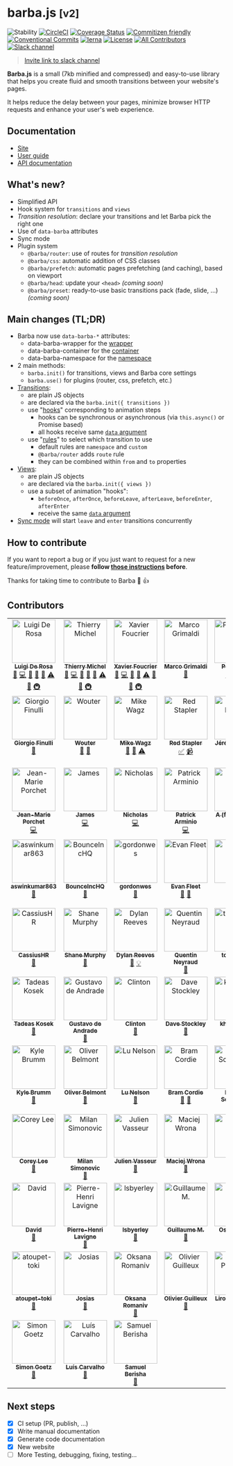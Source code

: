 # barba.js <small>[v2]</small>

![Stability](https://img.shields.io/badge/stability-stable-brightgreen.svg?style=flat-square)
[![CircleCI](https://img.shields.io/circleci/project/github/barbajs/barba/main.svg?style=flat-square)](https://circleci.com/gh/barbajs/barba/tree/main)
[![Coverage Status](https://img.shields.io/coveralls/github/barbajs/barba/main.svg?style=flat-square)](https://coveralls.io/github/barbajs/barba?branch=main)
[![Commitizen friendly](https://img.shields.io/badge/commitizen-friendly-brightgreen.svg?style=flat-square)](http://commitizen.github.io/cz-cli/)
[![Conventional Commits](https://img.shields.io/badge/Conventional%20Commits-1.0.0-yellow.svg?style=flat-square)](https://conventionalcommits.org)
[![lerna](https://img.shields.io/badge/maintained%20with-lerna-cc00ff.svg?style=flat-square)](https://lernajs.io/)
[![License](https://img.shields.io/badge/license-MIT-green.svg?style=flat-square)](https://github.com/barbajs/barba/blob/main/LICENSE)
[![All Contributors](https://img.shields.io/badge/all_contributors-73-orange.svg?style=flat-square)](#contributors)
[![Slack channel](https://img.shields.io/badge/slack-channel-purple.svg?style=flat-square&logo=slack)](https://barbajs.slack.com)

> [Invite link to slack channel](https://join.slack.com/t/barbajs/shared_invite/enQtNTU3NTAyMjkxMzAyLTkxYWUwZmM1YWQxMmNlYmE0ZjY4NDQxMGUxYjkwYWFlMzEzOWM4OTRhMWRmYTQyYzFlMmQ3OGFmYmI3MWY0OWY)

**Barba.js** is a small (7kb minified and compressed) and easy-to-use library that helps you create fluid and smooth transitions between your website's pages.

It helps reduce the delay between your pages, minimize browser HTTP requests and enhance your user's web experience.

## Documentation

- [Site](https://barba.js.org/)
- [User guide](https://barba.js.org/docs/getstarted/intro/)
- [API documentation](https://barba.js.org/api/)

## What's new?

- Simplified API
- Hook system for `transitions` and `views`
- _Transition resolution_: declare your transitions and let Barba pick the right one
- Use of `data-barba` attributes
- Sync mode
- Plugin system
  - `@barba/router`: use of routes for _transition resolution_
  - `@barba/css`: automatic addition of CSS classes
  - `@barba/prefetch`: automatic pages prefetching (and caching), based on viewport
  - `@barba/head`: update your `<head>` _(coming soon)_
  - `@barba/preset`: ready-to-use basic transitions pack (fade, slide, …) _(coming soon)_

## Main changes (TL;DR)

- Barba now use `data-barba-*` attributes:
  - data-barba-wrapper for the [wrapper](https://barba.js.org/docs/getstarted/markup/#Wrapper)
  - data-barba-container for the [container](https://barba.js.org/docs/getstarted/markup/#Container)
  - data-barba-namespace for the [namespace](https://barba.js.org/docs/getstarted/markup/#Namespace)
- 2 main methods:
  - `barba.init()` for transitions, views and Barba core settings
  - `barba.use()` for plugins (router, css, prefetch, etc.)
- [Transitions](https://barba.js.org/docs/advanced/transitions/):
  - are plain JS objects
  - are declared via the `barba.init({ transitions })`
  - use "[hooks](https://barba.js.org/docs/advanced/hooks/)" corresponding to animation steps
    - hooks can be synchronous or asynchronous (via `this.async()` or Promise based)
    - all hooks receive same [`data` argument](https://barba.js.org/docs/advanced/hooks/#data-argument)
  - use "[rules](https://barba.js.org/docs/advanced/transitions/#Rules)" to select which transition to use
    - default rules are `namespace` and `custom`
    - `@barba/router` adds `route` rule
    - they can be combined within `from` and `to` properties
- [Views](https://barba.js.org/docs/advanced/views/):
  - are plain JS objects
  - are declared via the `barba.init({ views })`
  - use a subset of animation "hooks":
    - `beforeOnce`, `afterOnce`, `beforeLeave`, `afterLeave`, `beforeEnter`, `afterEnter`
    - receive the same [`data` argument](https://barba.js.org/docs/advanced/hooks/#data-argument)
- [Sync mode](https://barba.js.org/docs/advanced/transitions/#Sync-mode) will start `leave` and `enter` transitions concurrently

## How to contribute

If you want to report a bug or if you just want to request for a new feature/improvement, please **follow [those instructions](.github/CONTRIBUTING.md) before**.

Thanks for taking time to contribute to Barba :tada: :+1:

## Contributors

<!-- ALL-CONTRIBUTORS-LIST:START - Do not remove or modify this section -->
<!-- prettier-ignore-start -->
<!-- markdownlint-disable -->
<table>
  <tbody>
    <tr>
      <td align="center" valign="top" width="14.28%"><a href="http://luruke.com"><img src="https://avatars0.githubusercontent.com/u/61326?v=4?s=100" width="100px;" alt="Luigi De Rosa"/><br /><sub><b>Luigi De Rosa</b></sub></a><br /><a href="#ideas-luruke" title="Ideas, Planning, & Feedback">🤔</a> <a href="https://github.com/barbajs/barba/commits?author=luruke" title="Code">💻</a> <a href="https://github.com/barbajs/barba/commits?author=luruke" title="Documentation">📖</a> <a href="#question-luruke" title="Answering Questions">💬</a> <a href="https://github.com/barbajs/barba/issues?q=author%3Aluruke" title="Bug reports">🐛</a> <a href="https://github.com/barbajs/barba/commits?author=luruke" title="Tests">⚠️</a> <a href="https://github.com/barbajs/barba/pulls?q=is%3Apr+reviewed-by%3Aluruke" title="Reviewed Pull Requests">👀</a> <a href="#infra-luruke" title="Infrastructure (Hosting, Build-Tools, etc)">🚇</a></td>
      <td align="center" valign="top" width="14.28%"><a href="http://thierrymichel.net"><img src="https://avatars2.githubusercontent.com/u/806883?v=4?s=100" width="100px;" alt="Thierry Michel"/><br /><sub><b>Thierry Michel</b></sub></a><br /><a href="#ideas-thierrymichel" title="Ideas, Planning, & Feedback">🤔</a> <a href="https://github.com/barbajs/barba/commits?author=thierrymichel" title="Code">💻</a> <a href="https://github.com/barbajs/barba/commits?author=thierrymichel" title="Documentation">📖</a> <a href="#question-thierrymichel" title="Answering Questions">💬</a> <a href="https://github.com/barbajs/barba/issues?q=author%3Athierrymichel" title="Bug reports">🐛</a> <a href="https://github.com/barbajs/barba/commits?author=thierrymichel" title="Tests">⚠️</a> <a href="https://github.com/barbajs/barba/pulls?q=is%3Apr+reviewed-by%3Athierrymichel" title="Reviewed Pull Requests">👀</a> <a href="#infra-thierrymichel" title="Infrastructure (Hosting, Build-Tools, etc)">🚇</a></td>
      <td align="center" valign="top" width="14.28%"><a href="https://xavierfoucrier.dev"><img src="https://avatars1.githubusercontent.com/u/2471223?v=4?s=100" width="100px;" alt="Xavier Foucrier"/><br /><sub><b>Xavier Foucrier</b></sub></a><br /><a href="#ideas-xavierfoucrier" title="Ideas, Planning, & Feedback">🤔</a> <a href="https://github.com/barbajs/barba/commits?author=xavierfoucrier" title="Code">💻</a> <a href="https://github.com/barbajs/barba/commits?author=xavierfoucrier" title="Documentation">📖</a> <a href="#question-xavierfoucrier" title="Answering Questions">💬</a> <a href="https://github.com/barbajs/barba/commits?author=xavierfoucrier" title="Tests">⚠️</a> <a href="https://github.com/barbajs/barba/pulls?q=is%3Apr+reviewed-by%3Axavierfoucrier" title="Reviewed Pull Requests">👀</a> <a href="https://github.com/barbajs/barba/issues?q=author%3Axavierfoucrier" title="Bug reports">🐛</a> <a href="#infra-xavierfoucrier" title="Infrastructure (Hosting, Build-Tools, etc)">🚇</a></td>
      <td align="center" valign="top" width="14.28%"><a href="http://www.thenerodesign.com"><img src="https://avatars2.githubusercontent.com/u/858150?v=4?s=100" width="100px;" alt="Marco Grimaldi"/><br /><sub><b>Marco Grimaldi</b></sub></a><br /><a href="#design-markog85" title="Design">🎨</a></td>
      <td align="center" valign="top" width="14.28%"><a href="https://ihatetomatoes.net"><img src="https://avatars1.githubusercontent.com/u/735672?v=4?s=100" width="100px;" alt="Petr TIchy"/><br /><sub><b>Petr TIchy</b></sub></a><br /><a href="#blog-Ihatetomatoes" title="Blogposts">📝</a> <a href="#tutorial-Ihatetomatoes" title="Tutorials">✅</a> <a href="#video-Ihatetomatoes" title="Videos">📹</a></td>
      <td align="center" valign="top" width="14.28%"><a href="https://studio123.ca"><img src="https://avatars0.githubusercontent.com/u/22644154?v=4?s=100" width="100px;" alt="Cody Marcoux"/><br /><sub><b>Cody Marcoux</b></sub></a><br /><a href="#question-c0mrx" title="Answering Questions">💬</a></td>
      <td align="center" valign="top" width="14.28%"><a href="https://philiphussak.com"><img src="https://avatars1.githubusercontent.com/u/3285136?v=4?s=100" width="100px;" alt="Phil."/><br /><sub><b>Phil.</b></sub></a><br /><a href="#question-wiseoldman" title="Answering Questions">💬</a></td>
    </tr>
    <tr>
      <td align="center" valign="top" width="14.28%"><a href="http://www.fnool.com"><img src="https://avatars0.githubusercontent.com/u/5812801?v=4?s=100" width="100px;" alt="Giorgio Finulli"/><br /><sub><b>Giorgio Finulli</b></sub></a><br /><a href="#question-gfnool" title="Answering Questions">💬</a></td>
      <td align="center" valign="top" width="14.28%"><a href="https://www.thisisnota.studio"><img src="https://avatars2.githubusercontent.com/u/6507123?v=4?s=100" width="100px;" alt="Wouter"/><br /><sub><b>Wouter</b></sub></a><br /><a href="https://github.com/barbajs/barba/issues?q=author%3AWouter125" title="Bug reports">🐛</a> <a href="#question-Wouter125" title="Answering Questions">💬</a></td>
      <td align="center" valign="top" width="14.28%"><a href="https://selfaware.studio"><img src="https://avatars2.githubusercontent.com/u/12376535?v=4?s=100" width="100px;" alt="Mike Wagz"/><br /><sub><b>Mike Wagz</b></sub></a><br /><a href="#ideas-mikehwagz" title="Ideas, Planning, & Feedback">🤔</a> <a href="#question-mikehwagz" title="Answering Questions">💬</a> <a href="https://github.com/barbajs/barba/commits?author=mikehwagz" title="Tests">⚠️</a></td>
      <td align="center" valign="top" width="14.28%"><a href="https://www.youtube.com/c/redstapler_channel"><img src="https://avatars0.githubusercontent.com/u/16864380?v=4?s=100" width="100px;" alt="Red Stapler"/><br /><sub><b>Red Stapler</b></sub></a><br /><a href="#tutorial-theredstapler" title="Tutorials">✅</a> <a href="#video-theredstapler" title="Videos">📹</a></td>
      <td align="center" valign="top" width="14.28%"><a href="http://www.19h47.fr"><img src="https://avatars1.githubusercontent.com/u/11242861?v=4?s=100" width="100px;" alt="Jérémy Levron"/><br /><sub><b>Jérémy Levron</b></sub></a><br /><a href="#question-19h47" title="Answering Questions">💬</a></td>
      <td align="center" valign="top" width="14.28%"><a href="http://anhskohbo.github.io/"><img src="https://avatars2.githubusercontent.com/u/1529454?v=4?s=100" width="100px;" alt="Nguyen Van Anh"/><br /><sub><b>Nguyen Van Anh</b></sub></a><br /><a href="https://github.com/barbajs/barba/commits?author=anhskohbo" title="Code">💻</a></td>
      <td align="center" valign="top" width="14.28%"><a href="http://www.thedanielweber.com"><img src="https://avatars1.githubusercontent.com/u/668910?v=4?s=100" width="100px;" alt="Daniel Weber"/><br /><sub><b>Daniel Weber</b></sub></a><br /><a href="https://github.com/barbajs/barba/commits?author=dlwebdev" title="Code">💻</a></td>
    </tr>
    <tr>
      <td align="center" valign="top" width="14.28%"><a href="http://www.jmporchet.ch"><img src="https://avatars3.githubusercontent.com/u/3099008?v=4?s=100" width="100px;" alt="Jean-Marie Porchet"/><br /><sub><b>Jean-Marie Porchet</b></sub></a><br /><a href="https://github.com/barbajs/barba/commits?author=jmporchet" title="Code">💻</a></td>
      <td align="center" valign="top" width="14.28%"><a href="https://www.jamesdocherty.com/"><img src="https://avatars1.githubusercontent.com/u/325490?v=4?s=100" width="100px;" alt="James"/><br /><sub><b>James</b></sub></a><br /><a href="https://github.com/barbajs/barba/commits?author=docherty" title="Code">💻</a></td>
      <td align="center" valign="top" width="14.28%"><a href="http://ruggeri.io"><img src="https://avatars0.githubusercontent.com/u/999162?v=4?s=100" width="100px;" alt="Nicholas"/><br /><sub><b>Nicholas</b></sub></a><br /><a href="https://github.com/barbajs/barba/commits?author=nicholasruggeri" title="Code">💻</a></td>
      <td align="center" valign="top" width="14.28%"><a href="http://patrick.wtf"><img src="https://avatars1.githubusercontent.com/u/667029?v=4?s=100" width="100px;" alt="Patrick Arminio"/><br /><sub><b>Patrick Arminio</b></sub></a><br /><a href="https://github.com/barbajs/barba/commits?author=patrick91" title="Code">💻</a></td>
      <td align="center" valign="top" width="14.28%"><a href="https://angelogulina.it"><img src="https://avatars0.githubusercontent.com/u/4223655?v=4?s=100" width="100px;" alt="A (from Sicily)"/><br /><sub><b>A (from Sicily)</b></sub></a><br /><a href="https://github.com/barbajs/barba/commits?author=angelogulina" title="Code">💻</a></td>
      <td align="center" valign="top" width="14.28%"><a href="https://github.com/pavel-mazhuga"><img src="https://avatars3.githubusercontent.com/u/29140681?v=4?s=100" width="100px;" alt="Pavel Mazhuga"/><br /><sub><b>Pavel Mazhuga</b></sub></a><br /><a href="#question-pavel-mazhuga" title="Answering Questions">💬</a></td>
      <td align="center" valign="top" width="14.28%"><a href="http://dmdcode.it"><img src="https://avatars0.githubusercontent.com/u/7113516?v=4?s=100" width="100px;" alt="Daniele De Matteo"/><br /><sub><b>Daniele De Matteo</b></sub></a><br /><a href="#question-DMDc0de" title="Answering Questions">💬</a></td>
    </tr>
    <tr>
      <td align="center" valign="top" width="14.28%"><a href="https://github.com/aswinkumar863"><img src="https://avatars0.githubusercontent.com/u/32381261?v=4?s=100" width="100px;" alt="aswinkumar863"/><br /><sub><b>aswinkumar863</b></sub></a><br /><a href="#question-aswinkumar863" title="Answering Questions">💬</a></td>
      <td align="center" valign="top" width="14.28%"><a href="https://github.com/BounceIncHQ"><img src="https://avatars0.githubusercontent.com/u/39249876?v=4?s=100" width="100px;" alt="BounceIncHQ"/><br /><sub><b>BounceIncHQ</b></sub></a><br /><a href="#question-BounceIncHQ" title="Answering Questions">💬</a></td>
      <td align="center" valign="top" width="14.28%"><a href="https://github.com/gordonwes"><img src="https://avatars3.githubusercontent.com/u/10758596?v=4?s=100" width="100px;" alt="gordonwes"/><br /><sub><b>gordonwes</b></sub></a><br /><a href="#question-gordonwes" title="Answering Questions">💬</a></td>
      <td align="center" valign="top" width="14.28%"><a href="https://github.com/evfleet"><img src="https://avatars2.githubusercontent.com/u/7504632?v=4?s=100" width="100px;" alt="Evan Fleet"/><br /><sub><b>Evan Fleet</b></sub></a><br /><a href="#question-evfleet" title="Answering Questions">💬</a> <a href="https://github.com/barbajs/barba/issues?q=author%3Aevfleet" title="Bug reports">🐛</a></td>
      <td align="center" valign="top" width="14.28%"><a href="http://www.aligator-kom.de"><img src="https://avatars2.githubusercontent.com/u/32126746?v=4?s=100" width="100px;" alt="Jörg"/><br /><sub><b>Jörg</b></sub></a><br /><a href="#example-jd4Aligator" title="Examples">💡</a></td>
      <td align="center" valign="top" width="14.28%"><a href="http://www.zaak.ch"><img src="https://avatars3.githubusercontent.com/u/12050808?v=4?s=100" width="100px;" alt="ZAAK"/><br /><sub><b>ZAAK</b></sub></a><br /><a href="#example-StudioZAAK" title="Examples">💡</a> <a href="#question-StudioZAAK" title="Answering Questions">💬</a></td>
      <td align="center" valign="top" width="14.28%"><a href="https://leap-in.com"><img src="https://avatars1.githubusercontent.com/u/42055102?v=4?s=100" width="100px;" alt="Masahiro Tonomura"/><br /><sub><b>Masahiro Tonomura</b></sub></a><br /><a href="#example-leapincorp" title="Examples">💡</a></td>
    </tr>
    <tr>
      <td align="center" valign="top" width="14.28%"><a href="https://github.com/CassiusHR"><img src="https://avatars1.githubusercontent.com/u/24419585?v=4?s=100" width="100px;" alt="CassiusHR"/><br /><sub><b>CassiusHR</b></sub></a><br /><a href="#question-CassiusHR" title="Answering Questions">💬</a></td>
      <td align="center" valign="top" width="14.28%"><a href="http://www.shanemurphy.me"><img src="https://avatars2.githubusercontent.com/u/3694619?v=4?s=100" width="100px;" alt="Shane Murphy"/><br /><sub><b>Shane Murphy</b></sub></a><br /><a href="#question-shanewmurphy" title="Answering Questions">💬</a></td>
      <td align="center" valign="top" width="14.28%"><a href="http://www.dylanreeves.com"><img src="https://avatars3.githubusercontent.com/u/1294637?v=4?s=100" width="100px;" alt="Dylan Reeves"/><br /><sub><b>Dylan Reeves</b></sub></a><br /><a href="#question-watzing" title="Answering Questions">💬</a> <a href="#example-watzing" title="Examples">💡</a></td>
      <td align="center" valign="top" width="14.28%"><a href="http://www.quentinneyraud.fr"><img src="https://avatars2.githubusercontent.com/u/9378568?v=4?s=100" width="100px;" alt="Quentin Neyraud"/><br /><sub><b>Quentin Neyraud</b></sub></a><br /><a href="#question-quentinneyraud" title="Answering Questions">💬</a></td>
      <td align="center" valign="top" width="14.28%"><a href="https://github.com/tortilaman"><img src="https://avatars2.githubusercontent.com/u/5018268?v=4?s=100" width="100px;" alt="tortilaman"/><br /><sub><b>tortilaman</b></sub></a><br /><a href="#question-tortilaman" title="Answering Questions">💬</a></td>
      <td align="center" valign="top" width="14.28%"><a href="https://github.com/psntr"><img src="https://avatars2.githubusercontent.com/u/20617539?v=4?s=100" width="100px;" alt="psntr"/><br /><sub><b>psntr</b></sub></a><br /><a href="#question-psntr" title="Answering Questions">💬</a></td>
      <td align="center" valign="top" width="14.28%"><a href="http://thisbailiwick.com"><img src="https://avatars3.githubusercontent.com/u/12637253?v=4?s=100" width="100px;" alt="Kevin Clark"/><br /><sub><b>Kevin Clark</b></sub></a><br /><a href="#question-thisbailiwick" title="Answering Questions">💬</a></td>
    </tr>
    <tr>
      <td align="center" valign="top" width="14.28%"><a href="http://takodesign.one"><img src="https://avatars2.githubusercontent.com/u/26543624?v=4?s=100" width="100px;" alt="Tadeas Kosek"/><br /><sub><b>Tadeas Kosek</b></sub></a><br /><a href="#question-Tedowski" title="Answering Questions">💬</a></td>
      <td align="center" valign="top" width="14.28%"><a href="https://github.com/gustavo-a"><img src="https://avatars2.githubusercontent.com/u/26806307?v=4?s=100" width="100px;" alt="Gustavo de Andrade"/><br /><sub><b>Gustavo de Andrade</b></sub></a><br /><a href="#question-gustavo-a" title="Answering Questions">💬</a></td>
      <td align="center" valign="top" width="14.28%"><a href="https://durkangroup.com/"><img src="https://avatars0.githubusercontent.com/u/25391588?v=4?s=100" width="100px;" alt="Clinton"/><br /><sub><b>Clinton</b></sub></a><br /><a href="#question-crobbinsdg" title="Answering Questions">💬</a></td>
      <td align="center" valign="top" width="14.28%"><a href="https://www.spon.io"><img src="https://avatars3.githubusercontent.com/u/3268717?v=4?s=100" width="100px;" alt="Dave Stockley"/><br /><sub><b>Dave Stockley</b></sub></a><br /><a href="#question-magicspon" title="Answering Questions">💬</a></td>
      <td align="center" valign="top" width="14.28%"><a href="http://khaiknievel.carbonmade.com"><img src="https://avatars1.githubusercontent.com/u/5792500?v=4?s=100" width="100px;" alt="khaiknievel"/><br /><sub><b>khaiknievel</b></sub></a><br /><a href="#question-khaiknievel" title="Answering Questions">💬</a> <a href="https://github.com/barbajs/barba/issues?q=author%3Akhaiknievel" title="Bug reports">🐛</a></td>
      <td align="center" valign="top" width="14.28%"><a href="http://www.francescomichelini.com/"><img src="https://avatars3.githubusercontent.com/u/5191941?v=4?s=100" width="100px;" alt="Francesco Michelini"/><br /><sub><b>Francesco Michelini</b></sub></a><br /><a href="#question-kekkorider" title="Answering Questions">💬</a> <a href="#example-kekkorider" title="Examples">💡</a></td>
      <td align="center" valign="top" width="14.28%"><a href="https://github.com/FistMeNaruto"><img src="https://avatars1.githubusercontent.com/u/13431677?v=4?s=100" width="100px;" alt="Domantas Petrauskas"/><br /><sub><b>Domantas Petrauskas</b></sub></a><br /><a href="#question-FistMeNaruto" title="Answering Questions">💬</a></td>
    </tr>
    <tr>
      <td align="center" valign="top" width="14.28%"><a href="http://kylebrumm.com"><img src="https://avatars3.githubusercontent.com/u/1709677?v=4?s=100" width="100px;" alt="Kyle Brumm"/><br /><sub><b>Kyle Brumm</b></sub></a><br /><a href="#question-kjbrum" title="Answering Questions">💬</a></td>
      <td align="center" valign="top" width="14.28%"><a href="https://github.com/obelmont"><img src="https://avatars3.githubusercontent.com/u/6540497?v=4?s=100" width="100px;" alt="Oliver Belmont"/><br /><sub><b>Oliver Belmont</b></sub></a><br /><a href="#question-obelmont" title="Answering Questions">💬</a></td>
      <td align="center" valign="top" width="14.28%"><a href="https://lunelson.xyz/"><img src="https://avatars1.githubusercontent.com/u/1242864?v=4?s=100" width="100px;" alt="Lu Nelson"/><br /><sub><b>Lu Nelson</b></sub></a><br /><a href="#question-lunelson" title="Answering Questions">💬</a></td>
      <td align="center" valign="top" width="14.28%"><a href="http://bierdb.be"><img src="https://avatars1.githubusercontent.com/u/1107185?v=4?s=100" width="100px;" alt="Bram Cordie"/><br /><sub><b>Bram Cordie</b></sub></a><br /><a href="#question-bramcordie" title="Answering Questions">💬</a> <a href="#ideas-bramcordie" title="Ideas, Planning, & Feedback">🤔</a></td>
      <td align="center" valign="top" width="14.28%"><a href="http://portfolio.schouman.info"><img src="https://avatars1.githubusercontent.com/u/510652?v=4?s=100" width="100px;" alt="Michael Schouman"/><br /><sub><b>Michael Schouman</b></sub></a><br /><a href="#question-metalmini" title="Answering Questions">💬</a></td>
      <td align="center" valign="top" width="14.28%"><a href="https://www.jumplink.eu"><img src="https://avatars2.githubusercontent.com/u/1073989?v=4?s=100" width="100px;" alt="Pascal Garber"/><br /><sub><b>Pascal Garber</b></sub></a><br /><a href="#question-JumpLink" title="Answering Questions">💬</a> <a href="#ideas-JumpLink" title="Ideas, Planning, & Feedback">🤔</a></td>
      <td align="center" valign="top" width="14.28%"><a href="https://twitter.com/bfred_it"><img src="https://avatars3.githubusercontent.com/u/1402241?v=4?s=100" width="100px;" alt="Federico Brigante"/><br /><sub><b>Federico Brigante</b></sub></a><br /><a href="#question-bfred-it" title="Answering Questions">💬</a></td>
    </tr>
    <tr>
      <td align="center" valign="top" width="14.28%"><a href="http://coreylee.tokyo/"><img src="https://avatars1.githubusercontent.com/u/1465865?v=4?s=100" width="100px;" alt="Corey Lee"/><br /><sub><b>Corey Lee</b></sub></a><br /><a href="#question-factorzero" title="Answering Questions">💬</a></td>
      <td align="center" valign="top" width="14.28%"><a href="http://www.imls.uzh.ch/research/vonmering/people/milan-simonovic.html"><img src="https://avatars3.githubusercontent.com/u/888008?v=4?s=100" width="100px;" alt="Milan Simonovic"/><br /><sub><b>Milan Simonovic</b></sub></a><br /><a href="#question-mbsimonovic" title="Answering Questions">💬</a></td>
      <td align="center" valign="top" width="14.28%"><a href="http://djul.es"><img src="https://avatars1.githubusercontent.com/u/196644?v=4?s=100" width="100px;" alt="Julien Vasseur"/><br /><sub><b>Julien Vasseur</b></sub></a><br /><a href="#question-Djules" title="Answering Questions">💬</a></td>
      <td align="center" valign="top" width="14.28%"><a href="https://github.com/panwron"><img src="https://avatars2.githubusercontent.com/u/8494786?v=4?s=100" width="100px;" alt="Maciej Wrona"/><br /><sub><b>Maciej Wrona</b></sub></a><br /><a href="#question-panwron" title="Answering Questions">💬</a></td>
      <td align="center" valign="top" width="14.28%"><a href="http://terion.name"><img src="https://avatars0.githubusercontent.com/u/1060205?v=4?s=100" width="100px;" alt="Terion"/><br /><sub><b>Terion</b></sub></a><br /><a href="#ideas-terion-name" title="Ideas, Planning, & Feedback">🤔</a></td>
      <td align="center" valign="top" width="14.28%"><a href="https://github.com/cartogram"><img src="https://avatars2.githubusercontent.com/u/462077?v=4?s=100" width="100px;" alt="Matt Seccafien"/><br /><sub><b>Matt Seccafien</b></sub></a><br /><a href="#ideas-cartogram" title="Ideas, Planning, & Feedback">🤔</a></td>
      <td align="center" valign="top" width="14.28%"><a href="http://www.maxschulmeister.com"><img src="https://avatars2.githubusercontent.com/u/15388185?v=4?s=100" width="100px;" alt="Max Schulmeister"/><br /><sub><b>Max Schulmeister</b></sub></a><br /><a href="#ideas-max-schu" title="Ideas, Planning, & Feedback">🤔</a></td>
    </tr>
    <tr>
      <td align="center" valign="top" width="14.28%"><a href="https://davidaase.com"><img src="https://avatars3.githubusercontent.com/u/1521451?v=4?s=100" width="100px;" alt="David"/><br /><sub><b>David</b></sub></a><br /><a href="#ideas-tipsy" title="Ideas, Planning, & Feedback">🤔</a></td>
      <td align="center" valign="top" width="14.28%"><a href="https://github.com/pierrehenri220"><img src="https://avatars3.githubusercontent.com/u/19267400?v=4?s=100" width="100px;" alt="Pierre-Henri Lavigne"/><br /><sub><b>Pierre-Henri Lavigne</b></sub></a><br /><a href="#ideas-pierrehenri220" title="Ideas, Planning, & Feedback">🤔</a></td>
      <td align="center" valign="top" width="14.28%"><a href="https://github.com/lsbyerley"><img src="https://avatars0.githubusercontent.com/u/3066258?v=4?s=100" width="100px;" alt="lsbyerley"/><br /><sub><b>lsbyerley</b></sub></a><br /><a href="#ideas-lsbyerley" title="Ideas, Planning, & Feedback">🤔</a></td>
      <td align="center" valign="top" width="14.28%"><a href="http://gmorisseau.com/"><img src="https://avatars2.githubusercontent.com/u/242203?v=4?s=100" width="100px;" alt="Guillaume M."/><br /><sub><b>Guillaume M.</b></sub></a><br /><a href="#ideas-theamnesic" title="Ideas, Planning, & Feedback">🤔</a></td>
      <td align="center" valign="top" width="14.28%"><a href="https://oscarotero.com"><img src="https://avatars3.githubusercontent.com/u/377873?v=4?s=100" width="100px;" alt="Oscar Otero"/><br /><sub><b>Oscar Otero</b></sub></a><br /><a href="#ideas-oscarotero" title="Ideas, Planning, & Feedback">🤔</a></td>
      <td align="center" valign="top" width="14.28%"><a href="http://twitter.com/nicooprat"><img src="https://avatars0.githubusercontent.com/u/645641?v=4?s=100" width="100px;" alt="Nico Prat"/><br /><sub><b>Nico Prat</b></sub></a><br /><a href="#ideas-nicooprat" title="Ideas, Planning, & Feedback">🤔</a></td>
      <td align="center" valign="top" width="14.28%"><a href="http://marco.solazzi.me/"><img src="https://avatars2.githubusercontent.com/u/104721?v=4?s=100" width="100px;" alt="Marco Solazzi"/><br /><sub><b>Marco Solazzi</b></sub></a><br /><a href="https://github.com/barbajs/barba/issues?q=author%3Adwightjack" title="Bug reports">🐛</a></td>
    </tr>
    <tr>
      <td align="center" valign="top" width="14.28%"><a href="https://github.com/atoupet-toki"><img src="https://avatars3.githubusercontent.com/u/38693082?v=4?s=100" width="100px;" alt="atoupet-toki"/><br /><sub><b>atoupet-toki</b></sub></a><br /><a href="https://github.com/barbajs/barba/issues?q=author%3Aatoupet-toki" title="Bug reports">🐛</a></td>
      <td align="center" valign="top" width="14.28%"><a href="https://github.com/josias-r"><img src="https://avatars1.githubusercontent.com/u/11424820?v=4?s=100" width="100px;" alt="Josias"/><br /><sub><b>Josias</b></sub></a><br /><a href="https://github.com/barbajs/barba/issues?q=author%3Ajosias-r" title="Bug reports">🐛</a></td>
      <td align="center" valign="top" width="14.28%"><a href="https://github.com/OksanaRomaniv"><img src="https://avatars1.githubusercontent.com/u/5724727?v=4?s=100" width="100px;" alt="Oksana Romaniv"/><br /><sub><b>Oksana Romaniv</b></sub></a><br /><a href="https://github.com/barbajs/barba/issues?q=author%3AOksanaRomaniv" title="Bug reports">🐛</a></td>
      <td align="center" valign="top" width="14.28%"><a href="https://www.olivier-guilleux.com"><img src="https://avatars3.githubusercontent.com/u/5804006?v=4?s=100" width="100px;" alt="Olivier Guilleux"/><br /><sub><b>Olivier Guilleux</b></sub></a><br /><a href="https://github.com/barbajs/barba/issues?q=author%3Aoguilleux" title="Bug reports">🐛</a></td>
      <td align="center" valign="top" width="14.28%"><a href="http://liroopierre.com"><img src="https://avatars3.githubusercontent.com/u/11197281?v=4?s=100" width="100px;" alt="Liroo Pierre ᵈᵉᵛ"/><br /><sub><b>Liroo Pierre ᵈᵉᵛ</b></sub></a><br /><a href="https://github.com/barbajs/barba/commits?author=Liroo" title="Code">💻</a></td>
      <td align="center" valign="top" width="14.28%"><a href="https://github.com/lmartins"><img src="https://avatars2.githubusercontent.com/u/151981?v=4?s=100" width="100px;" alt="Luis Martins"/><br /><sub><b>Luis Martins</b></sub></a><br /><a href="https://github.com/barbajs/barba/issues?q=author%3Almartins" title="Bug reports">🐛</a></td>
      <td align="center" valign="top" width="14.28%"><a href="https://arraytheband.com.au"><img src="https://avatars0.githubusercontent.com/u/41524?v=4?s=100" width="100px;" alt="Matthew"/><br /><sub><b>Matthew</b></sub></a><br /><a href="#ideas-matthewjumpsoffbuildings" title="Ideas, Planning, & Feedback">🤔</a> <a href="#question-matthewjumpsoffbuildings" title="Answering Questions">💬</a></td>
    </tr>
    <tr>
      <td align="center" valign="top" width="14.28%"><a href="http://slgoetz.com"><img src="https://avatars0.githubusercontent.com/u/393000?v=4?s=100" width="100px;" alt="Simon Goetz"/><br /><sub><b>Simon Goetz</b></sub></a><br /><a href="https://github.com/barbajs/barba/issues?q=author%3ASlgoetz" title="Bug reports">🐛</a></td>
      <td align="center" valign="top" width="14.28%"><a href="https://luis.pt"><img src="https://avatars3.githubusercontent.com/u/14956453?v=4?s=100" width="100px;" alt="Luís Carvalho"/><br /><sub><b>Luís Carvalho</b></sub></a><br /><a href="#question-luis-pt" title="Answering Questions">💬</a></td>
      <td align="center" valign="top" width="14.28%"><a href="https://github.com/mrsamse"><img src="https://avatars2.githubusercontent.com/u/20925205?v=4?s=100" width="100px;" alt="Samuel Berisha"/><br /><sub><b>Samuel Berisha</b></sub></a><br /><a href="#question-mrsamse" title="Answering Questions">💬</a></td>
    </tr>
  </tbody>
</table>

<!-- markdownlint-restore -->
<!-- prettier-ignore-end -->

<!-- ALL-CONTRIBUTORS-LIST:END -->

## Next steps

- [x] CI setup (PR, publish, …)
- [x] Write manual documentation
- [x] Generate code documentation
- [x] New website
- [ ] More Testing, debugging, fixing, testing…
